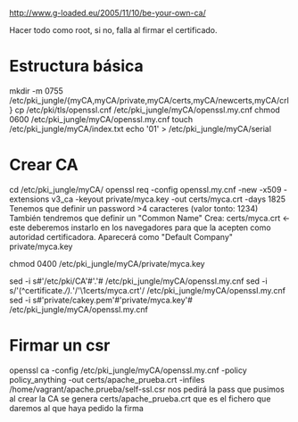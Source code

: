 http://www.g-loaded.eu/2005/11/10/be-your-own-ca/

Hacer todo como root, si no, falla al firmar el certificado.


# Estructura básica
mkdir -m 0755 /etc/pki_jungle/{myCA,myCA/private,myCA/certs,myCA/newcerts,myCA/crl}
cp /etc/pki/tls/openssl.cnf /etc/pki_jungle/myCA/openssl.my.cnf
chmod 0600 /etc/pki_jungle/myCA/openssl.my.cnf
touch /etc/pki_jungle/myCA/index.txt
echo '01' > /etc/pki_jungle/myCA/serial


# Crear CA
cd /etc/pki_jungle/myCA/
openssl req -config openssl.my.cnf -new -x509 -extensions v3_ca -keyout private/myca.key -out certs/myca.crt -days 1825
  Tenemos que definir un password >4 caracteres (valor tonto: 1234)
  También tendremos que definir un "Common Name"
  Crea:
    certs/myca.crt  <- este deberemos instarlo en los navegadores para que la acepten como autoridad certificadora. Aparecerá como "Default Company"
    private/myca.key

chmod 0400 /etc/pki_jungle/myCA/private/myca.key

sed -i s#'/etc/pki/CA'#'.'# /etc/pki_jungle/myCA/openssl.my.cnf
sed -i  s/'\(^certificate.*\/\).*'/'\1certs\/myca.crt'/ /etc/pki_jungle/myCA/openssl.my.cnf
sed -i s#'private/cakey.pem'#'private/myca.key'# /etc/pki_jungle/myCA/openssl.my.cnf


# Firmar un csr
openssl ca -config /etc/pki_jungle/myCA/openssl.my.cnf -policy policy_anything -out certs/apache_prueba.crt -infiles /home/vagrant/apache.prueba/self-ssl.csr
  nos pedirá la pass que pusimos al crear la CA
  se genera certs/apache_prueba.crt que es el fichero que daremos al que haya pedido la firma
